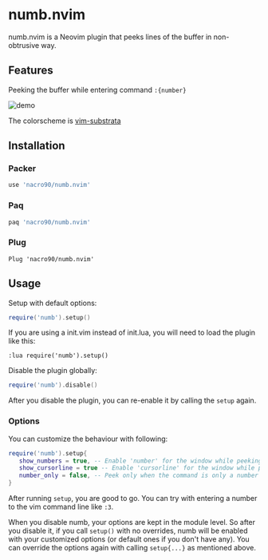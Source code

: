 # numb.nvim

numb.nvim is a Neovim plugin that peeks lines of the buffer in non-obtrusive
way.

## Features

Peeking the buffer while entering command `:{number}`

![demo](https://gist.githubusercontent.com/nacro90/d9fa04d88d3f757b9ba899fd38866405/raw/f5991c839a95ed92fcc3943f9b7853a0c620d018/demo.gif)

The colorscheme is [vim-substrata](https://github.com/arzg/vim-substrata)

## Installation

### Packer

```lua
use 'nacro90/numb.nvim'
```

### Paq

```lua
paq 'nacro90/numb.nvim'
```

### Plug

```viml
Plug 'nacro90/numb.nvim'
```

## Usage

Setup with default options:

```lua
require('numb').setup()
```

If you are using a init.vim instead of init.lua, you will need to load the plugin like this:

```Vimscript
:lua require('numb').setup()
```

Disable the plugin globally:

```lua
require('numb').disable()
```

After you disable the plugin, you can re-enable it by calling the `setup` again.

### Options

You can customize the behaviour with following:

```lua
require('numb').setup{
   show_numbers = true, -- Enable 'number' for the window while peeking
   show_cursorline = true -- Enable 'cursorline' for the window while peeking
   number_only = false, -- Peek only when the command is only a number instead of when it starts with a number
}
```

After running `setup`, you are good to go. You can try with entering a number to
the vim command line like `:3`.

When you disable numb, your options are kept in the module level. So after you
disable it, if you call `setup()` with no overrides, numb will be enabled with
your customized options (or default ones if you don't have any). You can
override the options again with calling `setup{...}` as mentioned above.
